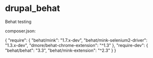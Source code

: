 # drupal_behat
Behat testing

composer.json:

{
  "require": {
    "behat/mink": "1.7.x-dev",
    "behat/mink-selenium2-driver": "1.3.x-dev",
    "dmore/behat-chrome-extension": "^1.3"
  },
  "require-dev": {
    "behat/behat": "3.3",
    "behat/mink-extension": "^2.3"
  }
}
